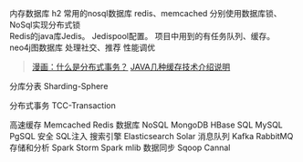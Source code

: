 内存数据库	h2
常用的nosql数据库	redis、memcached
分别使用数据库锁、NoSql实现分布式锁	
Redis的java库Jedis。	Jedispool配置。
	项目中用到的有任务队列、缓存。 
neo4j图数据库 	处理社交、推荐
性能调优	

> [漫画：什么是分布式事务？](https://mp.weixin.qq.com/s/oKOzvN49zOhl8cwliy3SEg)
> [JAVA几种缓存技术介绍说明](http://www.cnblogs.com/lfs2640666960/p/8515475.html)




分库分表 Sharding-Sphere

分布式事务 TCC-Transaction




高速缓存
	Memcached
	Redis
数据库
	NoSQL
		MongoDB
		HBase
	SQL
		MySQL
		PgSQL
	安全
		SQL注入
搜索引擎
	Elasticsearch
	Solar
消息队列
	Kafka
	RabbitMQ
存储和分析
	Spark
	Storm
	Spark mlib
数据同步
	Sqoop
	Cannal